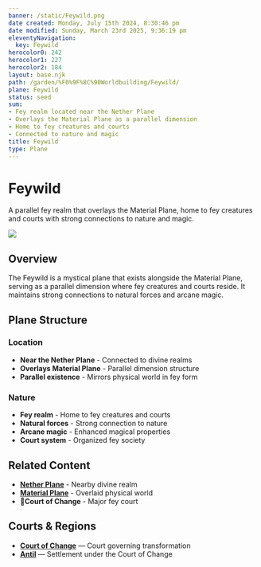 ```yaml
---
banner: /static/Feywild.png
date created: Monday, July 15th 2024, 8:30:46 pm
date modified: Sunday, March 23rd 2025, 9:36:19 pm
eleventyNavigation:
  key: Feywild
herocolor0: 242
herocolor1: 227
herocolor2: 184
layout: base.njk
path: /garden/%F0%9F%8C%90Worldbuilding/Feywild/
plane: Feywild
status: seed
sum:
- Fey realm located near the Nether Plane
- Overlays the Material Plane as a parallel dimension
- Home to fey creatures and courts
- Connected to nature and magic
title: Feywild
type: Plane
---
```


# Feywild

A parallel fey realm that overlays the Material Plane, home to fey creatures and courts with strong connections to nature and magic.

![](/static/Feywild.png)

## Overview

The Feywild is a mystical plane that exists alongside the Material Plane, serving as a parallel dimension where fey creatures and courts reside. It maintains strong connections to natural forces and arcane magic.

## Plane Structure

### **Location**
- **Near the Nether Plane** - Connected to divine realms
- **Overlays Material Plane** - Parallel dimension structure
- **Parallel existence** - Mirrors physical world in fey form

### **Nature**
- **Fey realm** - Home to fey creatures and courts
- **Natural forces** - Strong connection to nature
- **Arcane magic** - Enhanced magical properties
- **Court system** - Organized fey society

## Related Content

- **[Nether Plane](/garden/%F0%9F%8C%90Worldbuilding/Nether%20Plane)** - Nearby divine realm
- **[Material Plane](/garden/%F0%9F%8C%90Worldbuilding/Material%20Plane)** - Overlaid physical world
- **🦋Court of Change** - Major fey court

## Courts & Regions

- **[Court of Change](/garden/%F0%9F%8C%90Worldbuilding/Feywild/%F0%9F%A6%8BCourt%20of%20Change/Court%20of%20Change)** — Court governing transformation
- **[Antil](/garden/%F0%9F%8C%90Worldbuilding/Feywild/%F0%9F%A6%8BCourt%20of%20Change/Regions/Antil)** — Settlement under the Court of Change